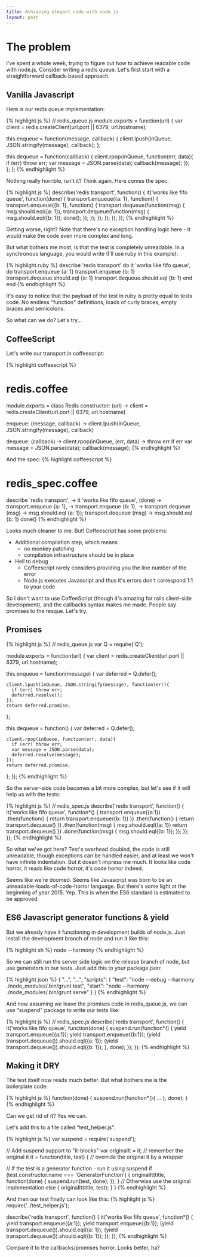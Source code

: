 ```yaml
---
title: Achieving elegant code with node.js
layout: post
---
```


# The problem

I've spent a whole week, trying to figure out how to achieve readable code with node.js. 
Consider writing a redis queue. Let's first start with a straightforward callback-based
approach.

## Vanilla Javascript
Here is our redis queue implementation:

{% highlight js %}
// redis_queue.js
module.exports = function(url) {
  var client = redis.createClient(url.port || 6379, url.hostname);

  this.enqueue = function(message, callback) {
    client.lpush(inQueue, JSON.stringify(message), callback);
  };

  this.dequeue = function(callback) {
    client.rpop(inQueue, function(err, data){
      if (err) throw err;
      var message = JSON.parse(data);
      callback(message);
    });
  };
};
{% endhighlight %}

Nothing really horrible, isn't it? Think again. Here comes the spec:

{% highlight js %}
describe('redis transport', function() {
  it('works like fifo queue', function(done) {
    transport.enqueue({a: 1}, function() {
      transport.enqueue({b: 1}, function() {
        transport.dequeue(function(msg) {
          msg.should.eql({a: 1});
          transport.dequeue(function(msg) {
            msg.should.eql({b: 1});
            done();
          });
        });
      });
    });
  });
});
{% endhighlight %}

Getting worse, right? Note that there's no exception handling logic here - it would make the code even more complex and long.

But what bothers me most, is that the test is completely unreadable. In a synchronous language,
you would write (I'll use ruby in this example):

{% highlight ruby %}
describe 'redis transport' do
  it 'works like fifo queue', do
    transport.enqueue {a: 1}
    transport.enqueue {b: 1}
    transport.dequeue.should.eql {a: 1}
    transport.dequeue.should.eql {b: 1}
  end 
end
{% endhighlight %}

It's easy to notice that the payload of the test in ruby is pretty equal to tests code. No endless "function" definitions, loads of curly braces, empty braces and semicolons.

So what can we do? Let's try...

## CoffeeScript
Let's write our transport in coffeescript:

{% highlight coffeescript %}
# redis.coffee
module.exports = class Redis
  constructor: (url) ->
    client = redis.createClient(url.port || 6379, url.hostname)

  enqueue: (message, callback) ->
    client.lpush(inQueue, JSON.stringify(message), callback)

  dequeue: (callback) ->
    client.rpop(inQueue, (err, data) ->
      throw err if err
      var message = JSON.parse(data);
      callback(message);
{% endhighlight %}

And the spec:
{% highlight coffeescript %}
# redis_spec.coffee
describe 'redis transport', ->
  it 'works like fifo queue', (done) ->
    transport.enqueue {a: 1}, ->
      transport.enqueue {b: 1}, ->
        transport.dequeue (msg) ->
          msg.should.eql {a: 1});
          transport.dequeue (msg) ->
            msg.should.eql {b: 1}
            done()
{% endhighlight %}

Looks much cleaner to me. But! Coffeescript has some problems:

- Additional compilation step, which means 
  - no monkey patching
  - compilation infrastructure should be in place
- Hell to debug
  - Coffeescript rarely considers providing you the line number of the error
  - Node.js executes Javascript and thus it's errors don't correspond 1:1 to your code

So I don't want to use CoffeeScript (though it's amazing for rails client-side development),
and the callbacks syntax makes me made. People say promises to the resque. Let's try.

## Promises

{% highlight js %}
// redis_queue.js
var Q = require('Q');

module.exports = function(url) {
  var client = redis.createClient(url.port || 6379, url.hostname);

  this.enqueue = function(message) {
    var deferred = Q.defer();

    client.lpush(inQueue, JSON.stringify(message), function(err){
      if (err) throw err;
      deferred.resolve();
    });
    return deferred.promise;
  };

  this.dequeue = function() {
    var deferred = Q.defer();

    client.rpop(inQueue, function(err, data){
      if (err) throw err;
      var message = JSON.parse(data);
      deferred.resolve(message);
    });
    return deferred.promise;
  };
});
{% endhighlight %}

So the server-side code becomes a bit more complex, but let's see if it will help us with the tests:

{% highlight js %}
// redis_spec.js
describe('redis transport', function() {
  it('works like fifo queue', function*() {
    transport.enqueue({a:1})
      .then(function() {
        return transport.enqueue({b: 1})
      })
      .then(function() {
        return transport.dequeue()
      })
      .then(function(msg) {
        msg.should.eql({a: 1})
        return transport.dequeue()
      })
      .done(function(msg) {
        msg.should.eql({b: 1});
      });
  });
});
{% endhighlight %}

So what we've got here? Test's overhead doubled, the code is still unreadable, though 
exceptions can be handled easier, and at least we won't have infinite indentation.
But it doesn't impress me much. It looks like code horror, it reads like code horror, it's code horror indeed.

Seems like we're doomed. Seems like Javascript was born to be an unreadable-loads-of-code-horror language. But there's some light at the beginning of year 2015. Yep. This is when the
ES6 standard is estimated to be approved.

## ES6 Javascript generator functions & yield

But we already have it functioning in development builds of node.js. Just install the development branch of node and run it like this:

{% highlight sh %}
  node --harmony
{% endhighlight %}

So we can still run the server side logic on the release branch of node, but use generators in our tests.
Just add this to your package.json:

{% highlight json %}
{
  "...", "...",
  "scripts": {
    "test": "node --debug --harmony ./node_modules/.bin/grunt test",
    "start": "node --harmony ./node_modules/.bin/grunt serve"
  }
}
{% endhighlight %}

And now assuming we leave the promises code in redis_queue.js, we can use "suspend" package to write our tests like:

{% highlight js %}
// redis_spec.js
describe('redis transport', function() {
  it('works like fifo queue', function(done) {
    suspend.run(function*() {
      yield transport.enqueue({a:1});
      yield transport.enqueue({b:1});
      (yield transport.dequeue()).should.eql({a: 1});
      (yield transport.dequeue()).should.eql({b: 1});
    }, done);
  });
});
{% endhighlight %}

## Making it DRY

The test itself now reads much better. But what bothers me is the boilerplate code:

{% highlight js %}
function(done) {
  suspend.run(function*(){
    ...
  }, done);
}
{% endhighlight %}

Can we get rid of it? Yes we can.

Let's add this to a file called "test_helper.js":

{% highlight js %}
var suspend = require('suspend');

// Add suspend support to "it-blocks"
var originalIt = it;                  // remember the original it
it = function(title, test) {          // override the original it by a wrapper

  // If the test is a generator function - run it using suspend
  if (test.constructor.name === 'GeneratorFunction') {
    originalIt(title, function(done) {
      suspend.run(test, done);
    });
  }
  // Otherwise use the original implementation
  else {
    originalIt(title, test);
  }
}
{% endhighlight %}

And then our test finally can look like this: 
{% highlight js %}
require('../test_helper.js');

describe('redis transport', function() {
  it('works like fifo queue', function*() {
    yield transport.enqueue({a:1});
    yield transport.enqueue({b:1});
    (yield transport.dequeue()).should.eql({a: 1});
    (yield transport.dequeue()).should.eql({b: 1});
  });
});
{% endhighlight %}

Compare it to the callbacks/promises horror. Looks better, ha?
